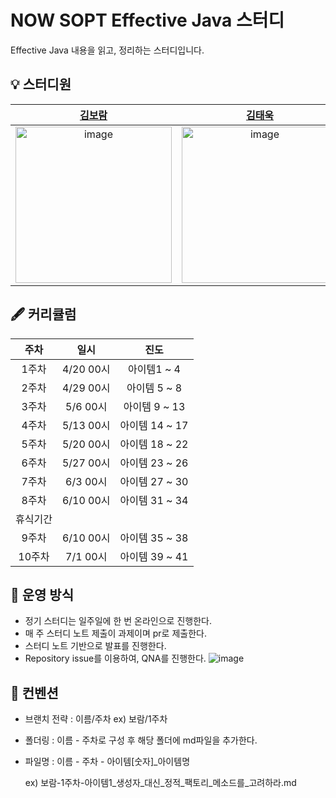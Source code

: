 # NOW SOPT Effective Java 스터디

Effective Java 내용을 읽고, 정리하는 스터디입니다.

## 💡 스터디원
| [김보람](https://github.com/bo-ram-bo-ram) | [김태욱](https://github.com/Kim-TaeUk) |[윤정원](https://github.com/gardening-y) |[박상준](https://github.com/tkdwns414) |[도소현](https://github.com/sohyundoh) |[최윤한](https://github.com/unanchoi) |[최영린](https://github.com/0lynny) |
|:---:|:---:|:---:|:---:|:---:|:---:|:---:|
|<img width="250" alt="image" src="https://avatars.githubusercontent.com/u/128011308?s=400&u=8dfb03294d9243d92f149f043b4e6baab367a572&v=4" />|<img width="250" alt="image" src="https://avatars.githubusercontent.com/u/71974850?v=4" />|<img width="250" alt="image" src="https://avatars.githubusercontent.com/u/102401928?v=4" />|<img width="250" alt="image" src="https://avatars.githubusercontent.com/u/74230343?v=4" />|<img width="250" alt="image" src="https://avatars.githubusercontent.com/u/79795051?v=4" />|<img width="250" alt="image" src="https://avatars.githubusercontent.com/u/81692211?v=4" />|<img width="250" alt="image" src="https://avatars.githubusercontent.com/u/75068759?v=4" />|

## 🖋 커리큘럼
|주차 | 일시 | 진도 |
| :---: | :---: | :---: |
| 1주차 | 4/20 00시 | 아이템1 ~ 4 |
| 2주차 | 4/29 00시 | 아이템 5 ~ 8 |
| 3주차 | 5/6  00시 | 아이템 9 ~ 13 |
| 4주차 | 5/13 00시 | 아이템 14 ~ 17 |
| 5주차 | 5/20 00시 | 아이템 18 ~ 22 |
| 6주차 | 5/27 00시 | 아이템 23 ~ 26 |
| 7주차 | 6/3 00시 | 아이템 27 ~ 30 |
| 8주차 | 6/10 00시 | 아이템 31 ~ 34 |
| 휴식기간 |  |  |
| 9주차 | 6/10 00시 | 아이템 35 ~ 38 |
| 10주차 | 7/1 00시 | 아이템 39 ~ 41 |

## 📢 운영 방식
- 정기 스터디는 일주일에 한 번 온라인으로 진행한다.
- 매 주 스터디 노트 제출이 과제이며 pr로 제출한다.
- 스터디 노트 기반으로 발표를 진행한다.
- Repository issue를 이용하여, QNA를 진행한다.
  ![image](https://github.com/SOPT-server/NOW-SOPT-effective-java/assets/128011308/5a0f8318-4815-43d6-9203-c22b2c1090f0)

## 🤙 컨벤션
 - 브랜치 전략 : 이름/주차 ex) 보람/1주차
 - 폴더링 : 이름 - 주차로 구성 후 해당 폴더에 md파일을 추가한다.
 - 파일명 : 이름 - 주차 - 아이템[숫자]_아이템명
   
     ex) 보람-1주차-아이템1_생성자_대신_정적_팩토리_메소드를_고려하라.md
